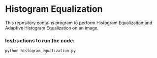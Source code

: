 # Histogram Equalization
This repository contains program to perform Histogram Equalization and Adaptive Histogram Equalization on an image. 

### Instructions to run the code:
```sh
python histogram_equalization.py
```
